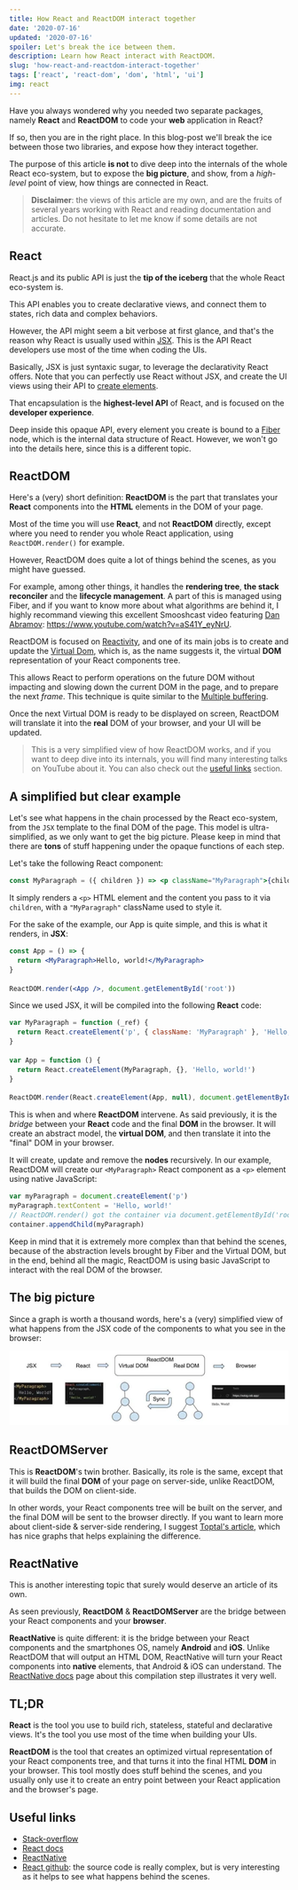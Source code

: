 ```yaml
---
title: How React and ReactDOM interact together
date: '2020-07-16'
updated: '2020-07-16'
spoiler: Let's break the ice between them.
description: Learn how React interact with ReactDOM.
slug: 'how-react-and-reactdom-interact-together'
tags: ['react', 'react-dom', 'dom', 'html', 'ui']
img: react
---
```


Have you always wondered why you needed two separate packages, namely **React** and **ReactDOM** to code your **web** application in React?

If so, then you are in the right place. In this blog-post we'll break the ice between those two libraries, and expose how they interact together.

The purpose of this article **is not** to dive deep into the internals of the whole React eco-system, but to expose the **big picture**, and show, from a _high-level_ point of view, how things are connected in React.

> **Disclaimer**: the views of this article are my own, and are the fruits of several years working with React and reading documentation and articles. Do not hesitate to let me know if some details are not accurate.

## React

React.js and its public API is just the **tip of the iceberg** that the whole React eco-system is.

This API enables you to create declarative views, and connect them to states, rich data and complex behaviors.

However, the API might seem a bit verbose at first glance, and that's the reason why React is usually used within [JSX](https://en.reactjs.org/docs/introducing-jsx.html). This is the API React developers use most of the time when coding the UIs.

Basically, JSX is just syntaxic sugar, to leverage the declarativity React offers. Note that you can perfectly use React without JSX, and create the UI views using their API to [create elements](https://en.reactjs.org/docs/react-api.html#creating-react-elements).

That encapsulation is the **highest-level API** of React, and is focused on the **developer experience**.

Deep inside this opaque API, every element you create is bound to a [Fiber](https://blog.logrocket.com/deep-dive-into-react-fiber-internals/) node, which is the internal data structure of React. However, we won't go into the details here, since this is a different topic.

## ReactDOM

Here's a (very) short definition: **ReactDOM** is the part that translates your **React** components into the **HTML** elements in the DOM of your page.

Most of the time you will use **React**, and not **ReactDOM** directly, except where you need to render you whole React application, using `ReactDOM.render()` for example.

However, ReactDOM does quite a lot of things behind the scenes, as you might have guessed.

For example, among other things, it handles the **rendering tree**, **the stack reconciler** and the **lifecycle management**. A part of this is managed using Fiber, and if you want to know more about what algorithms are behind it, I highly recommand viewing this excellent Smooshcast video featuring [Dan Abramov](https://twitter.com/dan_abramov): https://www.youtube.com/watch?v=aS41Y_eyNrU.

ReactDOM is focused on [Reactivity](https://en.wikipedia.org/wiki/Reactive_programming), and one of its main jobs is to create and update the [Virtual Dom](https://en.reactjs.org/docs/faq-internals.html), which is, as the name suggests it, the virtual **DOM** representation of your React components tree.

This allows React to perform operations on the future DOM without impacting and slowing down the current DOM in the page, and to prepare the next _frame_. This technique is quite similar to the [Multiple buffering](https://en.wikipedia.org/wiki/Multiple_buffering).

Once the next Virtual DOM is ready to be displayed on screen, ReactDOM will translate it into the **real** DOM of your browser, and your UI will be updated.

> This is a very simplified view of how ReactDOM works, and if you want to deep dive into its internals, you will find many interesting talks on YouTube about it. You can also check out the [useful links](#useful-links) section.

## A simplified but clear example

Let's see what happens in the chain processed by the React eco-system, from the `JSX` template to the final DOM of the page. This model is ultra-simplified, as we only want to get the big picture. Please keep in mind that there are **tons** of stuff happening under the opaque functions of each step.

Let's take the following React component:

```jsx
const MyParagraph = ({ children }) => <p className="MyParagraph">{children}</p>
```

It simply renders a `<p>` HTML element and the content you pass to it via `children`, with a `"MyParagraph"` className used to style it.

For the sake of the example, our App is quite simple, and this is what it renders, in **JSX**:

```jsx
const App = () => {
  return <MyParagraph>Hello, world!</MyParagraph>
}

ReactDOM.render(<App />, document.getElementById('root'))
```

Since we used JSX, it will be compiled into the following **React** code:

```jsx
var MyParagraph = function (_ref) {
  return React.createElement('p', { className: 'MyParagraph' }, 'Hello, world!', _ref.children)
}

var App = function () {
  return React.createElement(MyParagraph, {}, 'Hello, world!')
}

ReactDOM.render(React.createElement(App, null), document.getElementById('root'))
```

This is when and where **ReactDOM** intervene. As said previously, it is the _bridge_ between your **React** code and the final **DOM** in the browser. It will create an abstract model, the **virtual DOM**, and then translate it into the "final" DOM in your browser.

It will create, update and remove the **nodes** recursively. In our example, ReactDOM will create our `<MyParagraph>` React component as a `<p>` element using native JavaScript:

```jsx
var myParagraph = document.createElement('p')
myParagraph.textContent = 'Hello, world!'
// ReactDOM.render() got the container via document.getElementById('root')
container.appendChild(myParagraph)
```

Keep in mind that it is extremely more complex than that behind the scenes, because of the abstraction levels brought by Fiber and the Virtual DOM, but in the end, behind all the magic, ReactDOM is using basic JavaScript to interact with the real DOM of the browser.

## The big picture

Since a graph is worth a thousand words, here's a (very) simplified view of what happens from the JSX code of the components to what you see in the browser:

![From the JSX to the browser](big-picture.webp)

## ReactDOMServer

This is **ReactDOM**'s twin brother. Basically, its role is the same, except that it will build the final **DOM** of your page on server-side, unlike ReactDOM, that builds the DOM on client-side.

In other words, your React components tree will be built on the server, and the final DOM will be sent to the browser directly. If you want to learn more about client-side & server-side rendering, I suggest [Toptal's article](https://www.toptal.com/front-end/client-side-vs-server-side-pre-rendering), which has nice graphs that helps explaining the difference.

## ReactNative

This is another interesting topic that surely would deserve an article of its own.

As seen previously, **ReactDOM** & **ReactDOMServer** are the bridge between your React components and your **browser**.

**ReactNative** is quite different: it is the bridge between your React components and the smartphones OS, namely **Android** and **iOS**. Unlike ReactDOM that will output an HTML DOM, ReactNative will turn your React components into **native** elements, that Android & iOS can understand. The [ReactNative docs](https://reactnative.dev/docs/intro-react-native-components) page about this compilation step illustrates it very well.

## TL;DR

**React** is the tool you use to build rich, stateless, stateful and declarative views. It's the tool you use most of the time when building your UIs.

**ReactDOM** is the tool that creates an optimized virtual representation of your React components tree, and that turns it into the final HTML **DOM** in your browser.
This tool mostly does stuff behind the scenes, and you usually only use it to create an entry point between your React application and the browser's page.

## Useful links

- [Stack-overflow](https://stackoverflow.com/questions/34114350/react-vs-reactdom)
- [React docs](https://en.reactjs.org/docs/faq-internals.html)
- [ReactNative](https://reactnative.dev/)
- [React github](https://github.com/facebook/react/blob/master/packages/): the source code is really complex, but is very interesting as it helps to see what happens behind the scenes.
